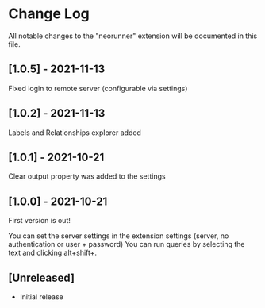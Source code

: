 # Change Log

All notable changes to the "neorunner" extension will be documented in this file.

## [1.0.5] - 2021-11-13

Fixed login to remote server (configurable via settings)

## [1.0.2] - 2021-11-13

Labels and Relationships explorer added

## [1.0.1] - 2021-10-21

Clear output property was added to the settings

## [1.0.0] - 2021-10-21

First version is out!

You can set the server settings in the extension settings (server, no authentication or user + password)
You can run queries by selecting the text and clicking alt+shift+\.

## [Unreleased]

- Initial release
